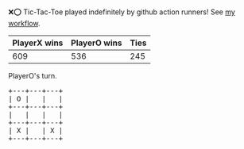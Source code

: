 :x::o: Tic-Tac-Toe played indefinitely by github action runners! See [my workflow](.github/workflows/play.yaml).

|PlayerX wins|PlayerO wins|Ties|
|-|-|-|
|609|536|245|

PlayerO's turn.

<pre>
+---+---+---+
| O |   |   |
+---+---+---+
|   |   |   |
+---+---+---+
| X |   | X |
+---+---+---+
</pre>